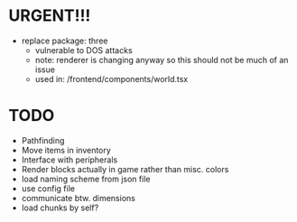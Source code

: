 # URGENT!!!
- replace package: three
    - vulnerable to DOS attacks
    - note: renderer is changing anyway so this should not be much of an issue
    - used in: /frontend/components/world.tsx

# TODO
- Pathfinding
- Move items in inventory
- Interface with peripherals
- Render blocks actually in game rather than misc. colors
- load naming scheme from json file
- use config file
- communicate btw. dimensions
- load chunks by self?